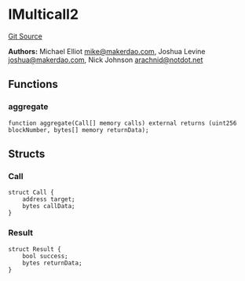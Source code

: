 # IMulticall2
[Git Source](https://github.com/Maia-DAO/2023-09-maia-remediations/blob/main/src/interfaces/IMulticall2.sol)

**Authors:**
Michael Elliot <mike@makerdao.com>, Joshua Levine <joshua@makerdao.com>, Nick Johnson <arachnid@notdot.net>


## Functions
### aggregate


```solidity
function aggregate(Call[] memory calls) external returns (uint256 blockNumber, bytes[] memory returnData);
```

## Structs
### Call

```solidity
struct Call {
    address target;
    bytes callData;
}
```

### Result

```solidity
struct Result {
    bool success;
    bytes returnData;
}
```

